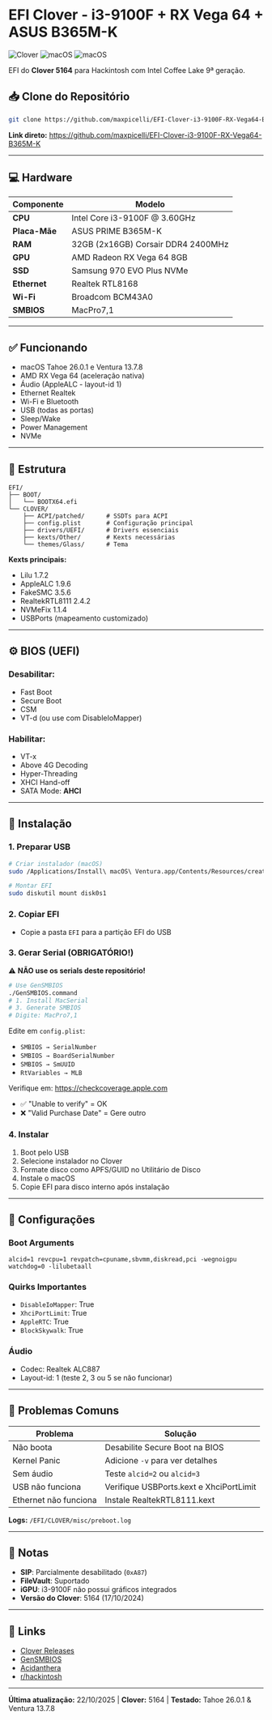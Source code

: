 # EFI Clover - i3-9100F + RX Vega 64 + ASUS B365M-K

![Clover](https://img.shields.io/badge/Clover-5164-blue)
![macOS](https://img.shields.io/badge/macOS-Tahoe%2026.0.1-brightgreen)
![macOS](https://img.shields.io/badge/macOS-Ventura%2013.7.8-success)

EFI do **Clover 5164** para Hackintosh com Intel Coffee Lake 9ª geração.

## 📥 Clone do Repositório

```bash
git clone https://github.com/maxpicelli/EFI-Clover-i3-9100F-RX-Vega64-B365M-K.git && open EFI-Clover-i3-9100F-RX-Vega64-B365M-K
```

**Link direto:** https://github.com/maxpicelli/EFI-Clover-i3-9100F-RX-Vega64-B365M-K

---

## 💻 Hardware

| Componente | Modelo |
|------------|--------|
| **CPU** | Intel Core i3-9100F @ 3.60GHz |
| **Placa-Mãe** | ASUS PRIME B365M-K |
| **RAM** | 32GB (2x16GB) Corsair DDR4 2400MHz |
| **GPU** | AMD Radeon RX Vega 64 8GB |
| **SSD** | Samsung 970 EVO Plus NVMe |
| **Ethernet** | Realtek RTL8168 |
| **Wi-Fi** | Broadcom BCM43A0 |
| **SMBIOS** | MacPro7,1 |

---

## ✅ Funcionando

- macOS Tahoe 26.0.1 e Ventura 13.7.8
- AMD RX Vega 64 (aceleração nativa)
- Áudio (AppleALC - layout-id 1)
- Ethernet Realtek
- Wi-Fi e Bluetooth
- USB (todas as portas)
- Sleep/Wake
- Power Management
- NVMe

---

## 📂 Estrutura

```
EFI/
├── BOOT/
│   └── BOOTX64.efi
└── CLOVER/
    ├── ACPI/patched/      # SSDTs para ACPI
    ├── config.plist       # Configuração principal
    ├── drivers/UEFI/      # Drivers essenciais
    ├── kexts/Other/       # Kexts necessárias
    └── themes/Glass/      # Tema
```

**Kexts principais:**
- Lilu 1.7.2
- AppleALC 1.9.6
- FakeSMC 3.5.6
- RealtekRTL8111 2.4.2
- NVMeFix 1.1.4
- USBPorts (mapeamento customizado)

---

## ⚙️ BIOS (UEFI)

### Desabilitar:
- Fast Boot
- Secure Boot
- CSM
- VT-d (ou use com DisableIoMapper)

### Habilitar:
- VT-x
- Above 4G Decoding
- Hyper-Threading
- XHCI Hand-off
- SATA Mode: **AHCI**

---

## 🚀 Instalação

### 1. Preparar USB
```bash
# Criar instalador (macOS)
sudo /Applications/Install\ macOS\ Ventura.app/Contents/Resources/createinstallmedia --volume /Volumes/USB

# Montar EFI
sudo diskutil mount disk0s1
```

### 2. Copiar EFI
- Copie a pasta `EFI` para a partição EFI do USB

### 3. Gerar Serial (OBRIGATÓRIO!)

⚠️ **NÃO use os serials deste repositório!**

```bash
# Use GenSMBIOS
./GenSMBIOS.command
# 1. Install MacSerial
# 3. Generate SMBIOS
# Digite: MacPro7,1
```

Edite em `config.plist`:
- `SMBIOS → SerialNumber`
- `SMBIOS → BoardSerialNumber`
- `SMBIOS → SmUUID`
- `RtVariables → MLB`

Verifique em: https://checkcoverage.apple.com
- ✅ "Unable to verify" = OK
- ❌ "Valid Purchase Date" = Gere outro

### 4. Instalar
1. Boot pelo USB
2. Selecione instalador no Clover
3. Formate disco como APFS/GUID no Utilitário de Disco
4. Instale o macOS
5. Copie EFI para disco interno após instalação

---

## 🔧 Configurações

### Boot Arguments
```
alcid=1 revcpu=1 revpatch=cpuname,sbvmm,diskread,pci -wegnoigpu watchdog=0 -lilubetaall
```

### Quirks Importantes
- `DisableIoMapper`: True
- `XhciPortLimit`: True
- `AppleRTC`: True
- `BlockSkywalk`: True

### Áudio
- Codec: Realtek ALC887
- Layout-id: 1 (teste 2, 3 ou 5 se não funcionar)

---

## 🐛 Problemas Comuns

| Problema | Solução |
|----------|---------|
| Não boota | Desabilite Secure Boot na BIOS |
| Kernel Panic | Adicione `-v` para ver detalhes |
| Sem áudio | Teste `alcid=2` ou `alcid=3` |
| USB não funciona | Verifique USBPorts.kext e XhciPortLimit |
| Ethernet não funciona | Instale RealtekRTL8111.kext |

**Logs:** `/EFI/CLOVER/misc/preboot.log`

---

## 📝 Notas

- **SIP**: Parcialmente desabilitado (`0xA87`)
- **FileVault**: Suportado
- **iGPU**: i3-9100F não possui gráficos integrados
- **Versão do Clover**: 5164 (17/10/2024)

---

## 🔗 Links

- [Clover Releases](https://github.com/CloverHackyColor/CloverBootloader/releases)
- [GenSMBIOS](https://github.com/corpnewt/GenSMBIOS)
- [Acidanthera](https://github.com/acidanthera)
- [r/hackintosh](https://www.reddit.com/r/hackintosh/)

---

**Última atualização:** 22/10/2025 | **Clover:** 5164 | **Testado:** Tahoe 26.0.1 & Ventura 13.7.8

